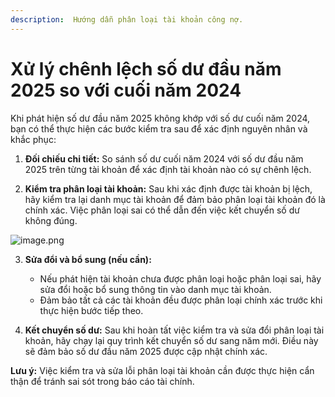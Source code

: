 ```yaml
---
description:  Hướng dẫn phân loại tài khoản công nợ.
---
```


# Xử lý chênh lệch số dư đầu năm 2025 so với cuối năm 2024

Khi phát hiện số dư đầu năm 2025 không khớp với số dư cuối năm 2024, bạn có thể thực hiện các bước kiểm tra sau để xác định nguyên nhân và khắc phục:

1.  **Đối chiếu chi tiết:** So sánh số dư cuối năm 2024 với số dư đầu năm 2025 trên từng tài khoản để xác định tài khoản nào có sự chênh lệch.

2.  **Kiểm tra phân loại tài khoản:** Sau khi xác định được tài khoản bị lệch, hãy kiểm tra lại danh mục tài khoản để đảm bảo phân loại tài khoản đó là chính xác. Việc phân loại sai có thể dẫn đến việc kết chuyển số dư không đúng.

![image.png](https://wiki.arito.vn/test/download/file?_id=67b2df3b3f3907f09b61e1e0)

3.  **Sửa đổi và bổ sung (nếu cần):**
    *   Nếu phát hiện tài khoản chưa được phân loại hoặc phân loại sai, hãy sửa đổi hoặc bổ sung thông tin vào danh mục tài khoản.
    *   Đảm bảo tất cả các tài khoản đều được phân loại chính xác trước khi thực hiện bước tiếp theo.

4.  **Kết chuyển số dư:** Sau khi hoàn tất việc kiểm tra và sửa đổi phân loại tài khoản, hãy chạy lại quy trình kết chuyển số dư sang năm mới. Điều này sẽ đảm bảo số dư đầu năm 2025 được cập nhật chính xác.

**Lưu ý:** Việc kiểm tra và sửa lỗi phân loại tài khoản cần được thực hiện cẩn thận để tránh sai sót trong báo cáo tài chính.
